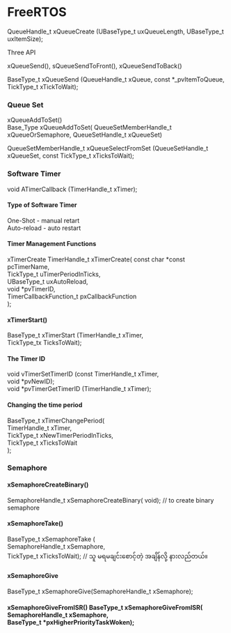 # FreeRTOS

QueueHandle_t xQueueCreate (UBaseType_t uxQueueLength, UBaseType_t uxItemSize);

Three API

xQueueSend(), sQueueSendToFront(), xQueueSendToBack()

BaseType_t xQueueSend (QueueHandle_t xQueue, const *_pvItemToQueue, TickType_t xTickToWait);


<H3> Queue Set</H3>
xQueueAddToSet() <br>
Base_Type xQueueAddToSet( QueueSetMemberHandle_t xQueueOrSemaphore, QueueSetHandle_t xQueueSet) <br>

QueueSetMemberHandle_t xQueueSelectFromSet (QueueSetHandle_t xQueueSet, const TickType_t xTicksToWait); <br>

<H3>Software Timer</H3>
void ATimerCallback (TimerHandle_t xTimer);
<H4>Type of Software Timer</H4>
One-Shot - manual retart<br> 
Auto-reload - auto restart<br>

<H4>Timer Management Functions</H4>
xTimerCreate
TimerHandle_t xTimerCreate(
                          const char *const pcTimerName, <br>
                          TickType_t uTimerPeriodInTicks, <br>
                          UBaseType_t uxAutoReload, <br>
                          void *pvTimerID, <br>
                          TimerCallbackFunction_t pxCallbackFunction <br>
                          ); <br>
                          
<H4>xTimerStart()</H4>
BaseType_t xTimerStart (TimerHandle_t xTimer,<br>
TickType_tx TicksToWait);

<H4>The Timer ID </H4>
void vTimerSetTimerID (const TimerHandle_t xTimer,<br>
void *pvNewID); <br>
void *pvTimerGetTimerID (TimerHandle_t xTimer);
<H4>Changing the time period</H4>
BaseType_t xTimerChangePeriod( <br>
TimerHandle_t xTimer,<br>
TickType_t xNewTimerPeriodInTicks,<br>
TickType_t xTicksToWait <br>
);

<H3>Semaphore</H3>
<H4>xSemaphoreCreateBinary()</H4>
SemaphoreHandle_t xSemaphoreCreateBinary( void); // to create binary semaphore <br>
<H4>xSemaphoreTake()</H4>
BaseType_t xSemaphoreTake ( <br>
    SemaphoreHandle_t xSemaphore, <br>
    TickType_t xTicksToWait); // သူ မရမချင်းစောင့်တဲ့ အချိန်လို့ နားလည်တယ်။<br>
<H4>xSemaphoreGive</H4>
BaseType_t xSemaphoreGive(SemaphoreHandle_t xSemaphore);
<H4> xSemaphoreGiveFromISR() </Hr>
BaseType_t xSemaphoreGiveFromISR( SemaphoreHandle_t xSemaphore, <br>
        BaseType_t *pxHigherPriorityTaskWoken);

